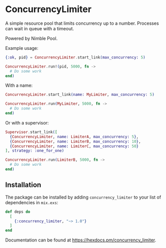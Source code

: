 # ConcurrencyLimiter

A simple resource pool that limits concurrency up to a number. Processes can wait
in queue with a timeout.

Powered by Nimble Pool.

Example usage:
```elixir
{:ok, pid} = ConcurrencyLimiter.start_link(max_concurrency: 5)

ConcurrencyLimiter.run!(pid, 5000, fn ->
  # Do some work
end)
```
With a name:
```elixir
ConcurrencyLimiter.start_link(name: MyLimiter, max_concurrency: 5)

ConcurrencyLimiter.run(MyLimiter, 5000, fn ->
  # Do some work
end)

```
Or with a supervisor:
```elixir
Supervisor.start_link([
  {ConcurrencyLimiter, name: LimiterA, max_concurrency: 5},
  {ConcurrencyLimiter, name: LimiterB, max_concurrency: 10},
  {ConcurrencyLimiter, name: LimiterC, max_concurrency: 50}
], strategy: :one_for_one)

ConcurrencyLimiter.run(LimiterB, 5000, fn ->
  # Do some work
end)
```

## Installation

The package can be installed by adding `concurrency_limiter` to your list of
dependencies in `mix.exs`:

```elixir
def deps do
  [
    {:concurrency_limiter, "~> 1.0"}
  ]
end
```

Documentation can be found at <https://hexdocs.pm/concurrency_limiter>.
